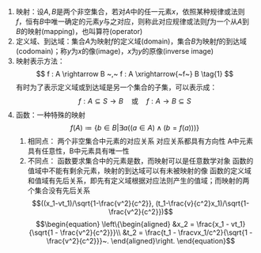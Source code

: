 1. 映射：设$A,B$是两个非空集合，若对$A$中的任一元素$x$，依照某种规律或法则$f$，恒有$B$中唯一确定的元素$y$与之对应，则称此对应规律或法则$f$为一个从$A$到$B$的映射(mapping)，也叫算符(operator)
2. 定义域、到达域：集合$A$为映射$f$的定义域(domain)，集合$B$为映射$f$的到达域(codomain)；称$y$为$x$的像(image)，$x$为$y$的原像(inverse image)
3. 映射表示方法：
	$$ f : A \rightarrow B ~,~ f : A \xrightarrow{~f~} B \tag{1} $$
	 有时为了表示定义域或到达域是另一个集合的子集，可以表示成：
	  $$ f: A\subseteq S \to B \quad\text{或}\quad f: A \to B \subseteq S \tag{2} $$
4. 函数：一种特殊的映射
	$$ f(A)\coloneqq \{b \in B|\exists a((a \in A)\land (b=f(a))) \} \tag{3} $$
	1. 相同点：
		 两个非空集合中元素的对应关系
		   对应关系都具有方向性
		A中元素具有任意性，B中元素具有唯一性
	  2. 不同点：
		   函数要求集合中的元素是数，而映射可以是任意数学对象
		 函数的值域中不能有剩余元素，映射的到达域可以有未被映射的像
		   函数的定义域和值域有先后关系，即先有定义域根据对应法则产生的值域；而映射的两个集合没有先后关系
	 $$((x_1-vt_1)/\sqrt{1-\frac{v^2}{c^2}}, (t_1-\frac{v}{c^2}x_1)/\sqrt{1-\frac{v^2}{c^2}})$$
  $$\begin{equation}
 \left\{\begin{aligned} 
&x_2 = \frac{x_1 - vt_1}{\sqrt{1 - \frac{v^2}{c^2}}}\\
&t_2 = \frac{t_1 - \fracvx_1/c^2}{\sqrt{1 - \frac{v^2}{c^2}}}~.
 \end{aligned}\right. \end{equation}$$